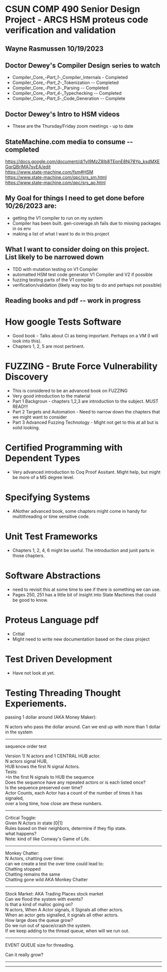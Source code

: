 # CSUN COMP 490 Senior Design Project - ARCS HSM proteus code verification and validation

## Wayne Rasmussen   10/19/2023 ##

## Doctor Dewey's Compiler Design series to watch ##
  - Compiler_Core_-_Part_1_-_Compiler_Internals  - Completed
  - Compiler_Core_-_Part_2_-_Tokenization  -- Completed
  - Compiler_Core_-_Part_3_-_Parsing  -- Completed
  - Compiler_Core_-_Part_4_-_Typechecking  -- Completed
  - Compiler_Core_-_Part_5_-_Code_Generation  -- Complete

## Doctor Dewey's Intro to HSM videos ##
  - These are the Thursday/Friday zoom meetings - up to date

## StateMachine.com media to consume -- completed ##

<https://docs.google.com/document/d/1yl9MzZ8Ib8TEpnE8Nj78Yp_ksdMXEGqrQBrlMA7svEA/edit> \
<https://www.state-machine.com/fsm#HSM> \
<https://www.state-machine.com/qpc/srs_sm.html> \
<https://www.state-machine.com/qpc/srs_ao.html>

## My Goal for things I need to get done before 10/26/2023 are: ##
  - getting the V1 compiler to run on my system
  - Compiler has been built.  gen-coverage.sh fails due to missing packages in os env
  - making a list of what I want to do in this project

## What I want to consider doing on this project.  List likely to be narrowed down ##
  - TDD with mutation testing on V1 Compiler
  - automatted HSM test code generator V1 Compiler and V2 if possible
  - fuzzing testing parts of the V1 compiler
  - verification/validation (likely way too big to do and perhaps not possible)

## Reading books and pdf -- work in progress ##
# How google Tests Software #
  - Good book - Talks about CI as being important. Perhaps on a VM (I will look into this).
  - Chapters 1, 2, 5 are most pertinent.
# FUZZING - Brute Force Vulnerability Discovery #
  - This is considered to be an advanced book on FUZZING
  - Very good introduction to the material
  - Part 1 Backgroun - chapters 1,2,3 are introduction to the subject.  MUST READ!!!
  - Part 2 Targets and Automation - Need to narrow down the chapters that we might want to consider
  - Part 3 Advanced Fuzzing Technology - Might not get to this at all but is solid looking.
# Certified Programming with Dependent Types #
  - Very advanced introduction to Coq Proof Assitant.  Might help, but might be more of a MS degree level.
# Specifying Systems #
  - ANother advanced book, some chapters might come in handy for multithreading or time sensitive code.
# Unit Test Frameworks #
  - Chapters 1, 2, 4, 6 might be useful.  The introduction and junit parts in those chapters.
# Software Abstractions #
  - need to revisit this at some time to see if there is something we can use.
  - Pages 250, 251 has a little bit of insight into State Machines that could be good to know.
# Proteus Language pdf #
  - Critial
  - Might need to write new documentation based on the class project
# Test Driven Development #
  - Have not look at yet.
# Testing Threading Thought Experiements.
passing 1 dollar around (AKA Money Maker):

N actors who pass the dollar around.  Can we end up with more than 1 dollar in the system

***************

sequence order test

Version 1)  N actors and 1 CENTRAL HUB actor.  
N actors signal HUB,  
HUB knows the first N signal Actors.  
Tests:  
	>In the first N signals to HUB the sequence  
		Does the sequence have any repeated actors or is each listed once?  
	Is the sequence preserved over time?  
	Actor Counts, each Actor has a count of the number of times it has signaled,  
		over a long time, how close are these numbers.  


***************

Critical Toggle:  
Given N Actors in state [0|1]  
Rules based on their neighbors, determine if they flip state.  
	what happens?  
Note:  kind of like Conway's Game of Life.  

***************

Monkey Chatter:  
N Actors, chatting over time:  
can we create a test the over time could lead to:  
    Chatting stopped  
	Chatting remains the same  
	Chatting gone wild AKA Monkey Chatter  

***************

Stock Market:  AKA Trading Places stock market  
Can we flood the system with events?  
Is that a kind of malloc going on?  
N actors, When A Actor signals, it Signals all other actors.  
When an actor gets signalled, it signals all other actors.  
How large does the queue grow?  
Do we run out of space/crash the system.  
If we keep adding to the thread queue, when will we run out.  

***************

EVENT QUEUE size for threading.  

Can it really grow?  
***************
***************

